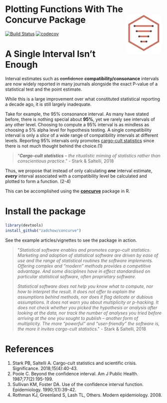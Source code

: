 
# Plotting Functions With The Concurve Package <img src="man/figures/logo.svg" align="right" width="120" />

[![Build
Status](https://travis-ci.org/Zadchow/concurve.svg?branch=master)](https://travis-ci.org/Zadchow/concurve)
[![codecov](https://codecov.io/gh/Zadchow/concurve/branch/master/graph/badge.svg)](https://codecov.io/gh/Zadchow/concurve)

# A Single Interval Isn’t Enough

Interval estimates such as ~~confidence~~ **compatibility/consonance**
intervals are now widely reported in many journals alongside the exact
P-value of a statistical test and the point estimate.

While this is a large improvement over what constituted statistical
reporting a decade ago, it is still largely inadequate.

Take for example, the 95% consonance interval. As many have stated
before, there is nothing special about **95%**, yet we rarely see
intervals of any other level. Choosing to compute a 95% interval is as
mindless as choosing a 5% alpha level for hypothesis testing. A single
compatibility interval is only a *slice* of a wide range of
compatibility intervals at different levels. Reporting 95% intervals
only promotes [cargo-cult
statistics](https://rss.onlinelibrary.wiley.com/doi/10.1111/j.1740-9713.2018.01174.x)
since there is not much thought behind the choice.(1)

> “***Cargo-cult statistics*** – *the ritualistic miming of statistics
> rather than conscientious practice*.” - Stark & Saltelli, 2018

Thus, we propose that instead of only calculating ***one*** interval
estimate, ***every*** interval associated with a compatibility level be
calculated and plotted to form a function. (2-4)

This can be accomplished using the
[**concurve**](https://github.com/Zadchow/concurve)</span> package in R.

# Install the package

``` r
library(devtools)
install_github("zadchow/concurve")
```

See the example articles/vignettes to see the package in action.

> "*Statistical software enables and promotes cargo-cult statistics.
> Marketing and adoption of statistical software are driven by ease of
> use and the range of statistical routines the software implements.
> Offering complex and “modern” methods provides a competitive
> advantage. And some disciplines have in effect standardised on
> particular statistical software, often proprietary software*.
> 
> *Statistical software does not help you know what to compute, nor how
> to interpret the result. It does not offer to explain the assumptions
> behind methods, nor does it flag delicate or dubious assumptions. It
> does not warn you about multiplicity or p-hacking. It does not check
> whether you picked the hypothesis or analysis after looking at the
> data, nor track the number of analyses you tried before arriving at
> the one you sought to publish – another form of multiplicity. The more
> “powerful” and “user-friendly” the software is, the more it invites
> cargo-cult statistics*." - Stark & Saltelli, 2018

# References

1.  Stark PB, Saltelli A. Cargo-cult statistics and scientific crisis.
    Significance. 2018;15(4):40-43.
2.  Poole C. Beyond the confidence interval. Am J Public Health.
    1987;77(2):195-199.
3.  Sullivan KM, Foster DA. Use of the confidence interval function.
    Epidemiology. 1990;1(1):39-42.
4.  Rothman KJ, Greenland S, Lash TL, Others. Modern epidemiology. 2008.
